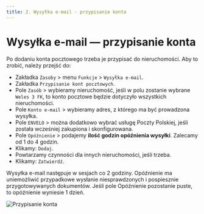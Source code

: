 ```yaml
---
title: 2. Wysyłka e-mail - przypisanie konta
---
```


# Wysyłka e-mail — przypisanie konta

Po dodaniu konta pocztowego trzeba je przypisać do nieruchomości. Aby to zrobić, należy przejść do:

- Zakładka `Zasoby` > menu `Funkcje` > `Wysyłka e-mail`.
- Zakładka `Przypisanie kont pocztowych`.
- Pole `Zasób` > wybieramy nieruchomość, jeśli w polu zostanie wybrane `Weles 3 FK`, to konto pocztowe będzie dotyczyło wszystkich nieruchomości.
- Pole `Konto e-mail` > wybieramy adres, z którego ma być prowadzona wysyłka.
- Pole `ENVELO` > można dodatkowo wybrać usługę Poczty Polskiej, jeśli została wcześniej zakupiona i skonfigurowana.
- Pole `Opóźnienie` > podajemy **ilość godzin opóźnienia wysyłki**. Zalecamy od 1 do 4 godzin.
- Klikamy: `Dodaj`.
- Powtarzamy czynności dla innych nieruchomości, jeśli trzeba.
- Klikamy: `Zatwierdź`.

Wysyłka e-mail następuje w sesjach co 2 godziny. Opóźnienie ma uniemożliwić przypadkowe wysłanie niesprawdzonych i pospiesznie przygotowywanych dokumentów. Jeśli pole Opóźnienie pozostanie puste, to opóźnienie wyniesie 1 dzień.

![Przypisanie konta](przypisaniekontaemail.gif)